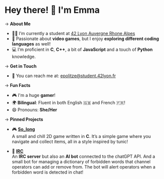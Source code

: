 # Hey there! 👋 I'm **Emma** 

→ **About Me**  
  - 🧑‍🎓 I’m currently a student at [42 Lyon Auvergne Rhone Alpes](https://www.42lyon.fr/)  
  - 👾 Passionate about **video games**, but I enjoy **exploring different coding languages** as well!  
  - 💻 I’m proficient in **C**, **C++**, a bit of **JavaScript** and a touch of **Python** knowledge.

→ **Get in Touch**  
  - 📧 You can reach me at: [epolitze@student.42lyon.fr](mailto:epolitze@student.42lyon.fr)

→ **Fun Facts**  
  - 🎮 I'm a huge **gamer**!  
  - 🌍 **Bilingual**: Fluent in both English 🇬🇧 and French 🇫🇷!  
  - 😄 Pronouns: **She/Her**

→ **Pinned Projects**  
  - 🎮 **[So_long](https://github.com/yourusername/so_long)**  
    A small and chill 2D game written in **C**. It’s a simple game where you navigate and collect items, all in a style inspired by tunic! 

  - 💬 **[IRC](https://github.com/yourusername/IRC)**  
    An **IRC server** but also an **AI bot** connected to the chatGPT API. And a small bot for managing a dictionary of forbidden words that channel operators can add or remove from.
    The bot will alert operators when a forbidden word is detected in chat!


<!---
Emmatosorus/Emmatosorus is a ✨ special ✨ repository because its `README.md` (this file) appears on your GitHub profile.
You can click the Preview link to take a look at your changes.
--->
